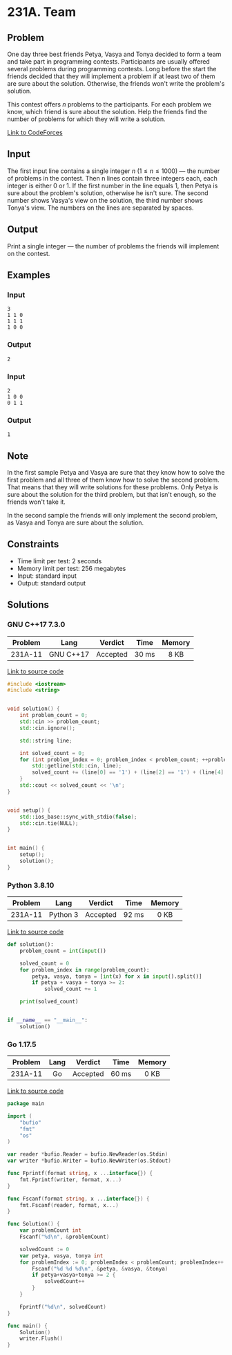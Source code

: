 # 231A. Team

## Problem

One day three best friends Petya, Vasya and Tonya decided to form a team and take part in programming contests. Participants are usually offered several problems during programming contests. Long before the start the friends decided that they will implement a problem if at least two of them are sure about the solution. Otherwise, the friends won't write the problem's solution.

This contest offers $n$ problems to the participants. For each problem we know, which friend is sure about the solution. Help the friends find the number of problems for which they will write a solution.

[Link to CodeForces](https://codeforces.com/problemset/problem/231/A)

## Input

The first input line contains a single integer $n$ ($1 \leq n \leq 1000$) — the number of problems in the contest. Then n lines contain three integers each, each integer
is either 0 or 1. If the first number in the line equals 1, then Petya is sure about the problem's solution, otherwise he isn't sure. The second number shows
Vasya's view on the solution, the third number shows Tonya's view. The numbers on the lines are separated by spaces.

## Output

Print a single integer — the number of problems the friends will implement on the contest.

## Examples

### Input

```
3
1 1 0
1 1 1
1 0 0
```

### Output

```
2
```

### Input

```
2
1 0 0
0 1 1
```

### Output

```
1
```

## Note

In the first sample Petya and Vasya are sure that they know how to solve the first problem and all three of them know how to solve the second problem. That means that they will write solutions for these problems. Only Petya is sure about the solution for the third problem, but that isn't enough, so the friends won't take it.

In the second sample the friends will only implement the second problem, as Vasya and Tonya are sure about the solution.

## Constraints

  - Time limit per test: 2 seconds
  - Memory limit per test: 256 megabytes
  - Input: standard input
  - Output: standard output

## Solutions

### GNU C++17 7.3.0

| Problem |    Lang   |  Verdict | Time  | Memory |
|:-------:|:---------:|:--------:|:-----:|:------:|
| 231A-11 | GNU C++17 | Accepted | 30 ms |  8 KB  |

[Link to source code](solution.cpp)

```c++
#include <iostream>
#include <string>


void solution() {
    int problem_count = 0;
    std::cin >> problem_count;
    std::cin.ignore();

    std::string line;

    int solved_count = 0;
    for (int problem_index = 0; problem_index < problem_count; ++problem_index) {
        std::getline(std::cin, line);
        solved_count += (line[0] == '1') + (line[2] == '1') + (line[4] == '1') >= 2 ? 1 : 0;
    }
    std::cout << solved_count << '\n';
}


void setup() {
    std::ios_base::sync_with_stdio(false);
    std::cin.tie(NULL);
}


int main() {
    setup();
    solution();
}
```

### Python 3.8.10

| Problem |    Lang   |  Verdict | Time  | Memory |
|:-------:|:---------:|:--------:|:-----:|:------:|
| 231A-11 |  Python 3 | Accepted | 92 ms |  0 KB  |

[Link to source code](solution.py)

```python
def solution():
	problem_count = int(input())

	solved_count = 0
	for problem_index in range(problem_count):
		petya, vasya, tonya = [int(x) for x in input().split()]
		if petya + vasya + tonya >= 2:
			solved_count += 1

	print(solved_count)


if __name__ == "__main__":
	solution()
```

### Go 1.17.5

| Problem |    Lang   |  Verdict | Time  | Memory |
|:-------:|:---------:|:--------:|:-----:|:------:|
| 231A-11 |    Go     | Accepted | 60 ms |  0 KB  |

[Link to source code](solution.go)

```go
package main

import (
	"bufio"
	"fmt"
	"os"
)

var reader *bufio.Reader = bufio.NewReader(os.Stdin)
var writer *bufio.Writer = bufio.NewWriter(os.Stdout)

func Fprintf(format string, x ...interface{}) {
	fmt.Fprintf(writer, format, x...)
}

func Fscanf(format string, x ...interface{}) {
	fmt.Fscanf(reader, format, x...)
}

func Solution() {
	var problemCount int
	Fscanf("%d\n", &problemCount)

	solvedCount := 0
	var petya, vasya, tonya int
	for problemIndex := 0; problemIndex < problemCount; problemIndex++ {
		Fscanf("%d %d %d\n", &petya, &vasya, &tonya)
		if petya+vasya+tonya >= 2 {
			solvedCount++
		}
	}

	Fprintf("%d\n", solvedCount)
}

func main() {
	Solution()
	writer.Flush()
}
```
